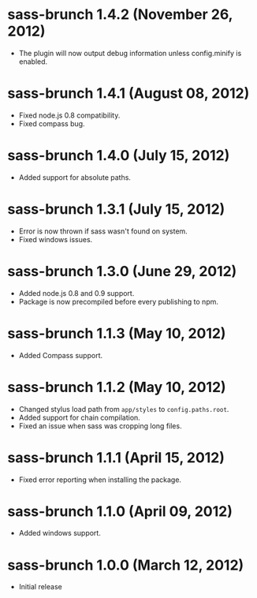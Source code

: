 # sass-brunch 1.4.2 (November 26, 2012)
* The plugin will now output debug information unless config.minify
is enabled.

# sass-brunch 1.4.1 (August 08, 2012)
* Fixed node.js 0.8 compatibility.
* Fixed compass bug.

# sass-brunch 1.4.0 (July 15, 2012)
* Added support for absolute paths.

# sass-brunch 1.3.1 (July 15, 2012)
* Error is now thrown if sass wasn't found on system.
* Fixed windows issues.

# sass-brunch 1.3.0 (June 29, 2012)
* Added node.js 0.8 and 0.9 support.
* Package is now precompiled before every publishing to npm.

# sass-brunch 1.1.3 (May 10, 2012)
* Added Compass support.

# sass-brunch 1.1.2 (May 10, 2012)
* Changed stylus load path from `app/styles` to `config.paths.root`.
* Added support for chain compilation.
* Fixed an issue when sass was cropping long files.

# sass-brunch 1.1.1 (April 15, 2012)
* Fixed error reporting when installing the package.

# sass-brunch 1.1.0 (April 09, 2012)
* Added windows support.

# sass-brunch 1.0.0 (March 12, 2012)
* Initial release
